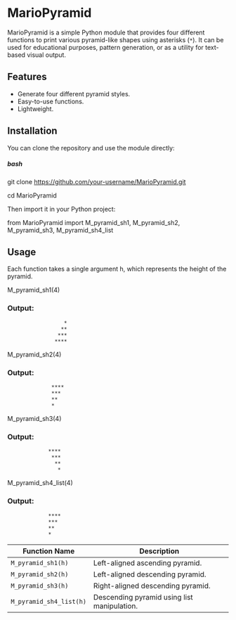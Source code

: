 # MarioPyramid

MarioPyramid is a simple Python module that provides four different functions to print various pyramid-like shapes using asterisks (`*`). It can be used for educational purposes, pattern generation, or as a utility for text-based visual output.

## Features

- Generate four different pyramid styles.
- Easy-to-use functions.
- Lightweight.

## Installation

You can clone the repository and use the module directly:

##### bash
git clone https://github.com/your-username/MarioPyramid.git

cd MarioPyramid

Then import it in your Python project:

from MarioPyramid import M_pyramid_sh1, M_pyramid_sh2, M_pyramid_sh3, M_pyramid_sh4_list

## Usage 

Each function takes a single argument h, which represents the height of the pyramid.

M_pyramid_sh1(4)
### Output:
                      *
                     **
                    ***
                   ****

M_pyramid_sh2(4)
### Output:
                  ****
                  *** 
                  **  
                  *   

M_pyramid_sh3(4)
### Output:
                 ****
                  ***
                   **
                    *

M_pyramid_sh4_list(4)
### Output:
                 ****
                 *** 
                 **  
                 *   


| Function Name           | Description                                 |
| ----------------------- | ------------------------------------------- |
| `M_pyramid_sh1(h)`      | Left-aligned ascending pyramid.             |
| `M_pyramid_sh2(h)`      | Left-aligned descending pyramid.            |
| `M_pyramid_sh3(h)`      | Right-aligned descending pyramid.           |
| `M_pyramid_sh4_list(h)` | Descending pyramid using list manipulation. |
 




